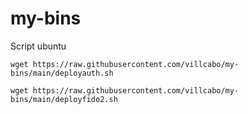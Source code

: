 # my-bins
Script ubuntu

```
wget https://raw.githubusercontent.com/villcabo/my-bins/main/deployauth.sh
```

```
wget https://raw.githubusercontent.com/villcabo/my-bins/main/deployfido2.sh
```
